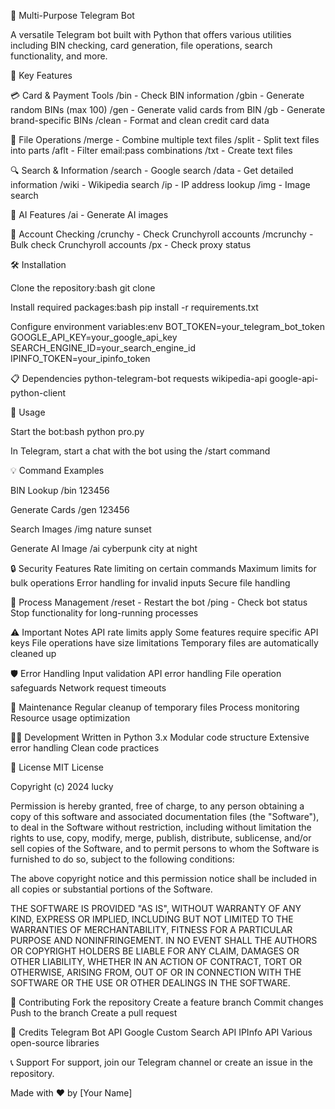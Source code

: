 
🤖 Multi-Purpose Telegram Bot

A versatile Telegram bot built with Python that offers various utilities including BIN checking, card generation, file operations, search functionality, and more.

🌟 Key Features

💳 Card & Payment Tools
/bin  - Check BIN information
/gbin  - Generate random BINs (max 100)
/gen  - Generate valid cards from BIN
/gb   - Generate brand-specific BINs
/clean - Format and clean credit card data

📁 File Operations
/merge - Combine multiple text files
/split  - Split text files into parts
/aflt - Filter email:pass combinations
/txt  - Create text files

🔍 Search & Information
/search  - Google search
/data  - Get detailed information
/wiki  - Wikipedia search
/ip  - IP address lookup
/img  - Image search

🎨 AI Features
/ai  - Generate AI images

🔐 Account Checking
/crunchy - Check Crunchyroll accounts
/mcrunchy - Bulk check Crunchyroll accounts
/px - Check proxy status

🛠️ Installation

Clone the repository:bash
git clone

Install required packages:bash
pip install -r requirements.txt

Configure environment variables:env
BOT_TOKEN=your_telegram_bot_token
GOOGLE_API_KEY=your_google_api_key
SEARCH_ENGINE_ID=your_search_engine_id
IPINFO_TOKEN=your_ipinfo_token

📋 Dependencies
python-telegram-bot
requests
wikipedia-api
google-api-python-client

🚀 Usage

Start the bot:bash
python pro.py

In Telegram, start a chat with the bot using the /start command

💡 Command Examples

BIN Lookup
/bin 123456

Generate Cards
/gen 123456

Search Images
/img nature sunset

Generate AI Image
/ai cyberpunk city at night

🔒 Security Features
Rate limiting on certain commands
Maximum limits for bulk operations
Error handling for invalid inputs
Secure file handling

🔄 Process Management
/reset - Restart the bot
/ping - Check bot status
Stop functionality for long-running processes

⚠️ Important Notes
API rate limits apply
Some features require specific API keys
File operations have size limitations
Temporary files are automatically cleaned up

🛡️ Error Handling
Input validation
API error handling
File operation safeguards
Network request timeouts

🔧 Maintenance
Regular cleanup of temporary files
Process monitoring
Resource usage optimization

👨‍💻 Development
Written in Python 3.x
Modular code structure
Extensive error handling
Clean code practices

📝 License
MIT License

Copyright (c) 2024 lucky

Permission is hereby granted, free of charge, to any person obtaining a copy
of this software and associated documentation files (the "Software"), to deal
in the Software without restriction, including without limitation the rights
to use, copy, modify, merge, publish, distribute, sublicense, and/or sell
copies of the Software, and to permit persons to whom the Software is
furnished to do so, subject to the following conditions:

The above copyright notice and this permission notice shall be included in all
copies or substantial portions of the Software.

THE SOFTWARE IS PROVIDED "AS IS", WITHOUT WARRANTY OF ANY KIND, EXPRESS OR
IMPLIED, INCLUDING BUT NOT LIMITED TO THE WARRANTIES OF MERCHANTABILITY,
FITNESS FOR A PARTICULAR PURPOSE AND NONINFRINGEMENT. IN NO EVENT SHALL THE
AUTHORS OR COPYRIGHT HOLDERS BE LIABLE FOR ANY CLAIM, DAMAGES OR OTHER
LIABILITY, WHETHER IN AN ACTION OF CONTRACT, TORT OR OTHERWISE, ARISING FROM,
OUT OF OR IN CONNECTION WITH THE SOFTWARE OR THE USE OR OTHER DEALINGS IN THE
SOFTWARE. 

🤝 Contributing
Fork the repository
Create a feature branch
Commit changes
Push to the branch
Create a pull request

🙏 Credits
Telegram Bot API
Google Custom Search API
IPInfo API
Various open-source libraries

📞 Support
For support, join our Telegram channel or create an issue in the repository.

Made with ❤️ by [Your Name]
